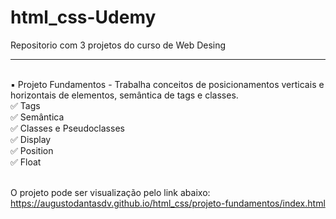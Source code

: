 # html_css-Udemy
 Repositorio com 3 projetos do curso de Web Desing
 <br>
 <hr>
 <br>
 ▪️ Projeto Fundamentos - Trabalha conceitos de posicionamentos verticais e horizontais de elementos, semântica de tags e classes.<br>
 ✅ Tags<br>
 ✅ Semântica<br>
 ✅ Classes e Pseudoclasses<br>
 ✅ Display<br>
 ✅ Position<br>
 ✅ Float<br><br>
 
 O projeto pode ser visualização pelo link abaixo:<br>
 <a href="https://augustodantasdv.github.io/html_css/projeto-fundamentos/index.html">https://augustodantasdv.github.io/html_css/projeto-fundamentos/index.html</a>



 
 
